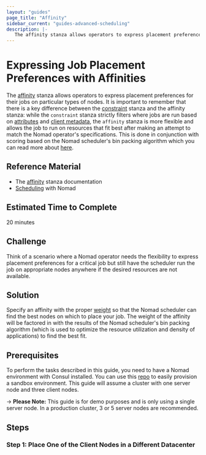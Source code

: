 ```yaml
---
layout: "guides"
page_title: "Affinity"
sidebar_current: "guides-advanced-scheduling"
description: |-
   The affinity stanza allows operators to express placement preference for a set of nodes. Affinities may be expressed on attributes or client metadata.  
---
```


# Expressing Job Placement Preferences with Affinities

The [affinity][affinity-stanza] stanza allows operators to express placement preferences for their jobs on particular types of nodes. It is important to remember that there is a key difference between the [constraint][constraint] stanza and the affinity stanza: while the `constraint` stanza strictly filters where jobs are run based on [attributes][attributes] and [client metadata][client-metadata], the `affinity` stanza is more flexible and allows the job to run on resources that fit best after making an attempt to match the Nomad operator's specifications. This is done in conjunction with scoring based on the Nomad scheduler's bin packing algorithm which you can read more about [here][scheduling].

## Reference Material

- The [affinity][affinity-stanza] stanza documentation
- [Scheduling][scheduling] with Nomad

## Estimated Time to Complete

20 minutes

## Challenge

Think of a scenario where a Nomad operator needs the flexibility to express placement preferences for a critical job but still have the scheduler run the job on appropriate nodes anywhere if the desired resources are not available.

## Solution

Specify an affinity with the proper [weight][weight] so that the Nomad scheduler
can find the best nodes on which to place your job. The weight of the affinity
will be factored in with the results of the Nomad scheduler's bin packing algorithm (which is used to optimize the resource utilization and density of applications) to find the best fit.

## Prerequisites

To perform the tasks described in this guide, you need to have a Nomad
environment with Consul installed. You can use this
[repo](https://github.com/hashicorp/nomad/tree/master/terraform#provision-a-nomad-cluster-in-the-cloud)
to easily provision a sandbox environment. This guide will assume a cluster with
one server node and three client nodes.

-> **Please Note:** This guide is for demo purposes and is only using a single server
node. In a production cluster, 3 or 5 server nodes are recommended.

## Steps

### Step 1: Place One of the Client Nodes in a Different Datacenter


[affinity-stanza]: /docs/job-specification/affinity.html
[attributes]: /docs/runtime/interpolation.html#node-variables- 
[constraint]: /docs/job-specification/constraint.html
[client-metadata]: /docs/configuration/client.html#meta
[scheduling]: /docs/internals/scheduling.html
[weight]: /docs/job-specification/affinity.html#weight


